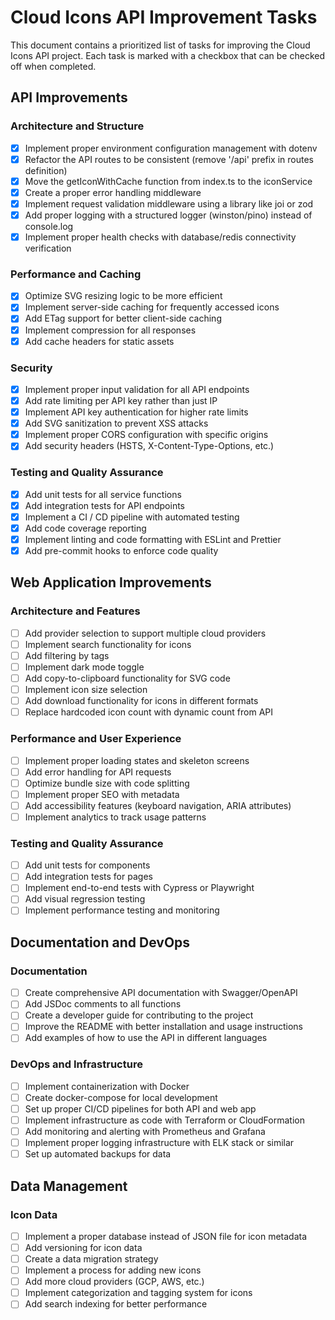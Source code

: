 # Cloud Icons API Improvement Tasks

This document contains a prioritized list of tasks for improving the Cloud Icons API project. Each task is marked with a checkbox that can be checked off when completed.

## API Improvements

### Architecture and Structure
- [x] Implement proper environment configuration management with dotenv
- [x] Refactor the API routes to be consistent (remove '/api' prefix in routes definition)
- [x] Move the getIconWithCache function from index.ts to the iconService
- [x] Create a proper error handling middleware
- [x] Implement request validation middleware using a library like joi or zod
- [x] Add proper logging with a structured logger (winston/pino) instead of console.log
- [x] Implement proper health checks with database/redis connectivity verification

### Performance and Caching
- [x] Optimize SVG resizing logic to be more efficient
- [x] Implement server-side caching for frequently accessed icons
- [x] Add ETag support for better client-side caching
- [x] Implement compression for all responses
- [x] Add cache headers for static assets

### Security
- [x] Implement proper input validation for all API endpoints
- [x] Add rate limiting per API key rather than just IP
- [x] Implement API key authentication for higher rate limits
- [x] Add SVG sanitization to prevent XSS attacks
- [x] Implement proper CORS configuration with specific origins
- [x] Add security headers (HSTS, X-Content-Type-Options, etc.)

### Testing and Quality Assurance
- [x] Add unit tests for all service functions
- [x] Add integration tests for API endpoints
- [x] Implement a CI / CD pipeline with automated testing
- [x] Add code coverage reporting
- [x] Implement linting and code formatting with ESLint and Prettier
- [x] Add pre-commit hooks to enforce code quality

## Web Application Improvements

### Architecture and Features
- [ ] Add provider selection to support multiple cloud providers
- [ ] Implement search functionality for icons
- [ ] Add filtering by tags
- [ ] Implement dark mode toggle
- [ ] Add copy-to-clipboard functionality for SVG code
- [ ] Implement icon size selection
- [ ] Add download functionality for icons in different formats
- [ ] Replace hardcoded icon count with dynamic count from API

### Performance and User Experience
- [ ] Implement proper loading states and skeleton screens
- [ ] Add error handling for API requests
- [ ] Optimize bundle size with code splitting
- [ ] Implement proper SEO with metadata
- [ ] Add accessibility features (keyboard navigation, ARIA attributes)
- [ ] Implement analytics to track usage patterns

### Testing and Quality Assurance
- [ ] Add unit tests for components
- [ ] Add integration tests for pages
- [ ] Implement end-to-end tests with Cypress or Playwright
- [ ] Add visual regression testing
- [ ] Implement performance testing and monitoring

## Documentation and DevOps

### Documentation
- [ ] Create comprehensive API documentation with Swagger/OpenAPI
- [ ] Add JSDoc comments to all functions
- [ ] Create a developer guide for contributing to the project
- [ ] Improve the README with better installation and usage instructions
- [ ] Add examples of how to use the API in different languages

### DevOps and Infrastructure
- [ ] Implement containerization with Docker
- [ ] Create docker-compose for local development
- [ ] Set up proper CI/CD pipelines for both API and web app
- [ ] Implement infrastructure as code with Terraform or CloudFormation
- [ ] Add monitoring and alerting with Prometheus and Grafana
- [ ] Implement proper logging infrastructure with ELK stack or similar
- [ ] Set up automated backups for data

## Data Management

### Icon Data
- [ ] Implement a proper database instead of JSON file for icon metadata
- [ ] Add versioning for icon data
- [ ] Create a data migration strategy
- [ ] Implement a process for adding new icons
- [ ] Add more cloud providers (GCP, AWS, etc.)
- [ ] Implement categorization and tagging system for icons
- [ ] Add search indexing for better performance
